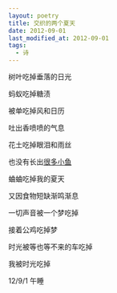```yaml
---
layout: poetry
title: 交织的两个夏天
date: 2012-09-01
last_modified_at: 2012-09-01
tags:
  - 诗
---
```



树叶吃掉垂落的日光

蚂蚁吃掉糖渍

被单吃掉风和日历

吐出香喷喷的气息

花土吃掉眼泪和雨丝

也没有长出[很多小鱼](https://feeshy.github.io/poetry/pink/apr_1.html)

蛐蛐吃掉我的夏天

又因食物短缺渐鸣渐息

一切声音被一个梦吃掉

接着公鸡吃掉梦

时光被等也等不来的车吃掉

我被时光吃掉

12/9/1 午睡
